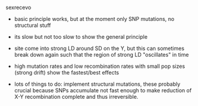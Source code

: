 sexrecevo 

- basic principle works, but at the moment only SNP mutations, no structural stuff
- its slow but not too slow to show the general principle
- site come into strong LD around SD on the Y, but this can sometimes break down again such that the region of strong LD "oscillates" in time
- high mutation rates and low recombination rates with small pop sizes (strong drift) show the fastest/best effects

- lots of things to do: implement structural mutations, these probably crucial because SNPs accumulate not fast enough to make reduction of X-Y recombination complete and thus irreversible. 
